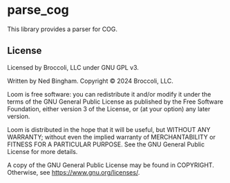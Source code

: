 # parse_cog

This library provides a parser for COG.

## License

Licensed by Broccoli, LLC under GNU GPL v3.

Written by Ned Bingham.
Copyright © 2024 Broccoli, LLC.

Loom is free software: you can redistribute it and/or modify
it under the terms of the GNU General Public License as published by
the Free Software Foundation, either version 3 of the License, or
(at your option) any later version.

Loom is distributed in the hope that it will be useful,
but WITHOUT ANY WARRANTY; without even the implied warranty of
MERCHANTABILITY or FITNESS FOR A PARTICULAR PURPOSE.  See the
GNU General Public License for more details.

A copy of the GNU General Public License may be found in COPYRIGHT.
Otherwise, see <https://www.gnu.org/licenses/>.

